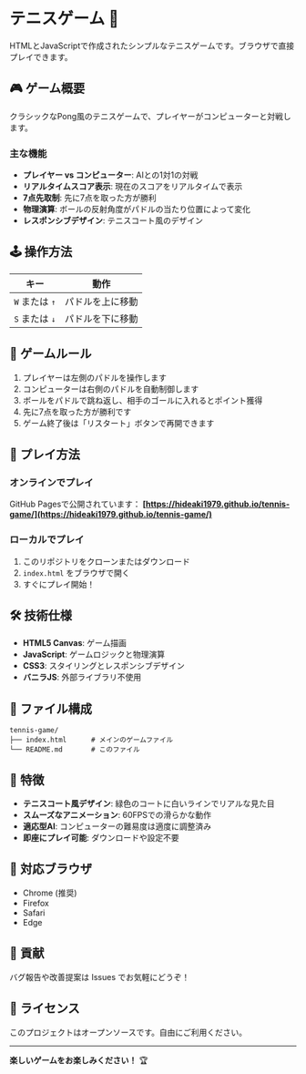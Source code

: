 # テニスゲーム 🎾

HTMLとJavaScriptで作成されたシンプルなテニスゲームです。ブラウザで直接プレイできます。

## 🎮 ゲーム概要

クラシックなPong風のテニスゲームで、プレイヤーがコンピューターと対戦します。

### 主な機能
- **プレイヤー vs コンピューター**: AIとの1対1の対戦
- **リアルタイムスコア表示**: 現在のスコアをリアルタイムで表示
- **7点先取制**: 先に7点を取った方が勝利
- **物理演算**: ボールの反射角度がパドルの当たり位置によって変化
- **レスポンシブデザイン**: テニスコート風のデザイン

## 🕹️ 操作方法

| キー | 動作 |
|------|------|
| `W` または `↑` | パドルを上に移動 |
| `S` または `↓` | パドルを下に移動 |

## 🎯 ゲームルール

1. プレイヤーは左側のパドルを操作します
2. コンピューターは右側のパドルを自動制御します
3. ボールをパドルで跳ね返し、相手のゴールに入れるとポイント獲得
4. 先に7点を取った方が勝利です
5. ゲーム終了後は「リスタート」ボタンで再開できます

## 🚀 プレイ方法

### オンラインでプレイ
GitHub Pagesで公開されています：
**[https://hideaki1979.github.io/tennis-game/](https://hideaki1979.github.io/tennis-game/)**

### ローカルでプレイ
1. このリポジトリをクローンまたはダウンロード
2. `index.html` をブラウザで開く
3. すぐにプレイ開始！

## 🛠️ 技術仕様

- **HTML5 Canvas**: ゲーム描画
- **JavaScript**: ゲームロジックと物理演算
- **CSS3**: スタイリングとレスポンシブデザイン
- **バニラJS**: 外部ライブラリ不使用

## 📁 ファイル構成

```
tennis-game/
├── index.html      # メインのゲームファイル
└── README.md       # このファイル
```

## 🎨 特徴

- **テニスコート風デザイン**: 緑色のコートに白いラインでリアルな見た目
- **スムーズなアニメーション**: 60FPSでの滑らかな動作
- **適応型AI**: コンピューターの難易度は適度に調整済み
- **即座にプレイ可能**: ダウンロードや設定不要

## 📱 対応ブラウザ

- Chrome (推奨)
- Firefox
- Safari
- Edge

## 🤝 貢献

バグ報告や改善提案は Issues でお気軽にどうぞ！

## 📄 ライセンス

このプロジェクトはオープンソースです。自由にご利用ください。

---

**楽しいゲームをお楽しみください！** 🏆